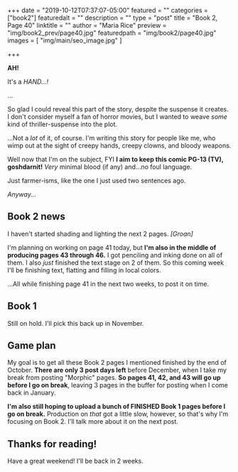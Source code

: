 +++
date = "2019-10-12T07:37:07-05:00"
featured = ""
categories = ["book2"]
featuredalt = ""
description = ""
type = "post"
title = "Book 2, Page 40"
linktitle = ""
author = "Maria Rice"
preview = "img/book2_prev/page40.jpg"
featuredpath = "img/book2/page40.jpg"
images = [ "img/main/seo_image.jpg" ]

+++

**AH!**

It's a _HAND...!_

...

So glad I could reveal this part of the story, despite the suspense it creates. 
I don't consider myself a fan of horror movies, but I wanted to weave _some_ kind of thriller-suspense into the plot. 

...Not a _lot_ of it, of course. 
I'm writing this story for people like me, who wimp out at the sight of creepy hands, creepy clowns, and bloody weapons. 

Well now that I'm on the subject, FYI **I aim to keep this comic PG-13 (TV), goshdarnit!** _Very_ minimal blood (if any) and...no foul language. 

Just farmer-isms, like the one I just used two sentences ago. 

_Anyway..._

## Book 2 news

I haven't started shading and lighting the next 2 pages. _[Groan]_

I'm planning on working on page 41 today, but **I'm also in the middle of producing pages 43 through 46.** 
I got penciling and inking done on all of them.
I also _just_ finished the text stage on 2 of them. 
So this coming week I'll be finishing text, flatting and filling in local colors. 

...All while finishing page 41 in the next two weeks, to post it on time. 

## Book 1

Still on hold. I'll pick this back up in November. 

## Game plan

My goal is to get all these Book 2 pages I mentioned finished by the end of October.
**There are only 3 post days left** before December, when I take my break from posting "Morphic" pages. 
**So pages 41, 42, and 43 will go up before I go on break**, leaving 3 pages in the buffer for posting when I come back in January. 

**I'm also still hoping to upload a bunch of FINISHED Book 1 pages before I go on break.**
Production on _that_ got a little slow, however, so that's why I'm focusing on Book 2. 
I'll talk more about it on the next post. 

## Thanks for reading!

Have a great weekend! I'll be back in 2 weeks. 
